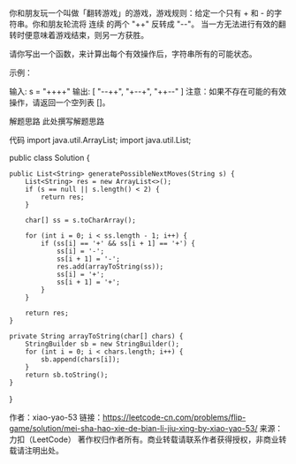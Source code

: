 你和朋友玩一个叫做「翻转游戏」的游戏，游戏规则：给定一个只有 + 和 - 的字符串。你和朋友轮流将 连续 的两个 "++" 反转成 "--"。 当一方无法进行有效的翻转时便意味着游戏结束，则另一方获胜。

请你写出一个函数，来计算出每个有效操作后，字符串所有的可能状态。

示例：

输入: s = "++++"
输出: 
[
  "--++",
  "+--+",
  "++--"
]
注意：如果不存在可能的有效操作，请返回一个空列表 []。


解题思路
此处撰写解题思路

代码
import java.util.ArrayList;
import java.util.List;

public class Solution {

    public List<String> generatePossibleNextMoves(String s) {
        List<String> res = new ArrayList<>();
        if (s == null || s.length() < 2) {
            return res;
        }

        char[] ss = s.toCharArray();

        for (int i = 0; i < ss.length - 1; i++) {
            if (ss[i] == '+' && ss[i + 1] == '+') {
                ss[i] = '-';
                ss[i + 1] = '-';
                res.add(arrayToString(ss));
                ss[i] = '+';
                ss[i + 1] = '+';
            }
        }

        return res;
    }

    private String arrayToString(char[] chars) {
        StringBuilder sb = new StringBuilder();
        for (int i = 0; i < chars.length; i++) {
            sb.append(chars[i]);
        }
        return sb.toString();
    }

}

作者：xiao-yao-53
链接：https://leetcode-cn.com/problems/flip-game/solution/mei-sha-hao-xie-de-bian-li-jiu-xing-by-xiao-yao-53/
来源：力扣（LeetCode）
著作权归作者所有。商业转载请联系作者获得授权，非商业转载请注明出处。